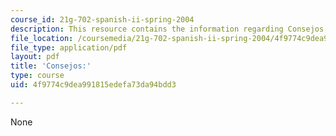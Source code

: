 ```yaml
---
course_id: 21g-702-spanish-ii-spring-2004
description: This resource contains the information regarding Consejos.
file_location: /coursemedia/21g-702-spanish-ii-spring-2004/4f9774c9dea991815edefa73da94bdd3_MIT21G_702S04_31cons.pdf
file_type: application/pdf
layout: pdf
title: 'Consejos:'
type: course
uid: 4f9774c9dea991815edefa73da94bdd3

---
```

None